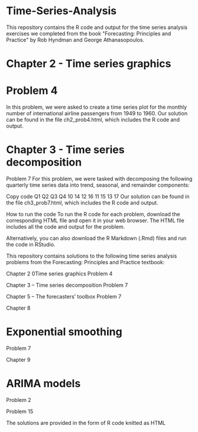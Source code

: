 # Time-Series-Analysis

This repository contains the R code and output for the time series analysis exercises we completed from the book "Forecasting: Principles and Practice" by Rob Hyndman and George Athanasopoulos.

# Chapter 2 - Time series graphics

# Problem 4
In this problem, we were asked to create a time series plot for the monthly number of international airline passengers from 1949 to 1960. Our solution can be found in the file ch2_prob4.html, which includes the R code and output.

# Chapter 3 - Time series decomposition
Problem 7
For this problem, we were tasked with decomposing the following quarterly time series data into trend, seasonal, and remainder components:

Copy code
Q1  Q2  Q3  Q4
10  14  12  16
11  15  13  17
Our solution can be found in the file ch3_prob7.html, which includes the R code and output.

How to run the code
To run the R code for each problem, download the corresponding HTML file and open it in your web browser. The HTML file includes all the code and output for the problem.

Alternatively, you can also download the R Markdown (.Rmd) files and run the code in RStudio.

This repository contains solutions to the following time series analysis problems from the Forecasting: Principles and Practice textbook:

Chapter 2 0Time series graphics
Problem 4 

Chapter 3 – Time series decomposition
Problem 7

Chapter 5 – The forecasters’ toolbox
Problem 7 

Chapter 8 
# Exponential smoothing
Problem 7 

Chapter 9 
# ARIMA models
Problem 2 

Problem 15 

The solutions are provided in the form of R code knitted as HTML

